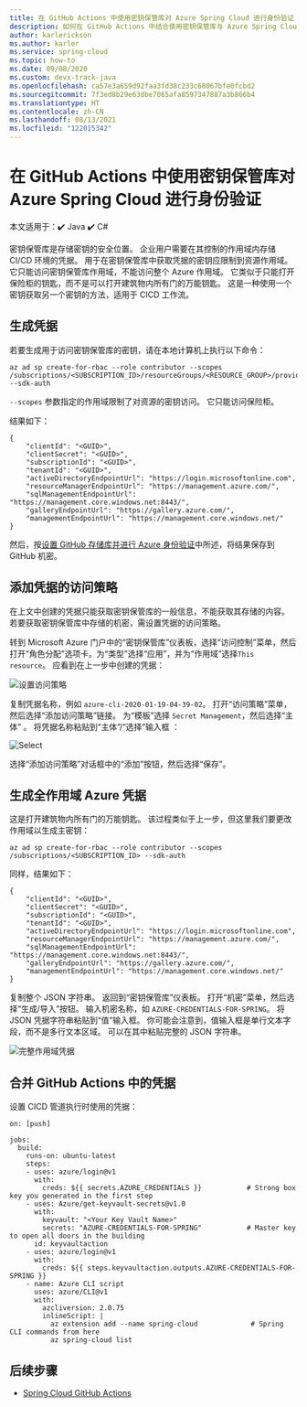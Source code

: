```yaml
---
title: 在 GitHub Actions 中使用密钥保管库对 Azure Spring Cloud 进行身份验证
description: 如何在 GitHub Actions 中结合使用密钥保管库与 Azure Spring Cloud 的 CI/CD 工作流
author: karlerickson
ms.author: karler
ms.service: spring-cloud
ms.topic: how-to
ms.date: 09/08/2020
ms.custom: devx-track-java
ms.openlocfilehash: ca57e3a659d92faa3fd38c233c68067bfe0fcbd2
ms.sourcegitcommit: 7f3ed8b29e63dbe7065afa8597347887a3b866b4
ms.translationtype: HT
ms.contentlocale: zh-CN
ms.lasthandoff: 08/13/2021
ms.locfileid: "122015342"
---
```

# <a name="authenticate-azure-spring-cloud-with-key-vault-in-github-actions"></a>在 GitHub Actions 中使用密钥保管库对 Azure Spring Cloud 进行身份验证

本文适用于：✔️ Java ✔️ C#

密钥保管库是存储密钥的安全位置。 企业用户需要在其控制的作用域内存储 CI/CD 环境的凭据。 用于在密钥保管库中获取凭据的密钥应限制到资源作用域。  它只能访问密钥保管库作用域，不能访问整个 Azure 作用域。 它类似于只能打开保险柜的钥匙，而不是可以打开建筑物内所有门的万能钥匙。 这是一种使用一个密钥获取另一个密钥的方法，适用于 CICD 工作流。

## <a name="generate-credential"></a>生成凭据

若要生成用于访问密钥保管库的密钥，请在本地计算机上执行以下命令：

```azurecli
az ad sp create-for-rbac --role contributor --scopes /subscriptions/<SUBSCRIPTION_ID>/resourceGroups/<RESOURCE_GROUP>/providers/Microsoft.KeyVault/vaults/<KEY_VAULT> --sdk-auth
```

`--scopes` 参数指定的作用域限制了对资源的密钥访问。  它只能访问保险柜。

结果如下：

```output
{
    "clientId": "<GUID>",
    "clientSecret": "<GUID>",
    "subscriptionId": "<GUID>",
    "tenantId": "<GUID>",
    "activeDirectoryEndpointUrl": "https://login.microsoftonline.com",
    "resourceManagerEndpointUrl": "https://management.azure.com/",
    "sqlManagementEndpointUrl": "https://management.core.windows.net:8443/",
    "galleryEndpointUrl": "https://gallery.azure.com/",
    "managementEndpointUrl": "https://management.core.windows.net/"
}
```

然后，按[设置 GitHub 存储库并进行 Azure 身份验证](./how-to-github-actions.md#set-up-github-repository-and-authenticate)中所述，将结果保存到 GitHub 机密。

## <a name="add-access-policies-for-the-credential"></a>添加凭据的访问策略

在上文中创建的凭据只能获取密钥保管库的一般信息，不能获取其存储的内容。  若要获取密钥保管库中存储的机密，需设置凭据的访问策略。

转到 Microsoft Azure 门户中的“密钥保管库”仪表板，选择“访问控制”菜单，然后打开“角色分配”选项卡。为“类型”选择“应用”，并为“作用域”选择`This resource`。  应看到在上一步中创建的凭据：

![设置访问策略](./media/github-actions/key-vault1.png)

复制凭据名称，例如 `azure-cli-2020-01-19-04-39-02`。 打开“访问策略”菜单，然后选择“添加访问策略”链接。  为“模板”选择 `Secret Management`，然后选择“主体” 。 将凭据名称粘贴到“主体”/“选择”输入框 ：

![Select](./media/github-actions/key-vault2.png)

选择“添加访问策略”对话框中的“添加”按钮，然后选择“保存”。

## <a name="generate-full-scope-azure-credential"></a>生成全作用域 Azure 凭据

这是打开建筑物内所有门的万能钥匙。 该过程类似于上一步，但这里我们要更改作用域以生成主密钥：

```azurecli
az ad sp create-for-rbac --role contributor --scopes /subscriptions/<SUBSCRIPTION_ID> --sdk-auth
```

同样，结果如下：

```output
{
    "clientId": "<GUID>",
    "clientSecret": "<GUID>",
    "subscriptionId": "<GUID>",
    "tenantId": "<GUID>",
    "activeDirectoryEndpointUrl": "https://login.microsoftonline.com",
    "resourceManagerEndpointUrl": "https://management.azure.com/",
    "sqlManagementEndpointUrl": "https://management.core.windows.net:8443/",
    "galleryEndpointUrl": "https://gallery.azure.com/",
    "managementEndpointUrl": "https://management.core.windows.net/"
}
```

复制整个 JSON 字符串。  返回到“密钥保管库”仪表板。 打开“机密”菜单，然后选择“生成/导入”按钮。 输入机密名称，如 `AZURE-CREDENTIALS-FOR-SPRING`。 将 JSON 凭据字符串粘贴到“值”输入框。 你可能会注意到，值输入框是单行文本字段，而不是多行文本区域。  可以在其中粘贴完整的 JSON 字符串。

![完整作用域凭据](./media/github-actions/key-vault3.png)

## <a name="combine-credentials-in-github-actions"></a>合并 GitHub Actions 中的凭据

设置 CICD 管道执行时使用的凭据：

```console
on: [push]

jobs:
  build:
    runs-on: ubuntu-latest
    steps:
    - uses: azure/login@v1
      with:
        creds: ${{ secrets.AZURE_CREDENTIALS }}           # Strong box key you generated in the first step
    - uses: Azure/get-keyvault-secrets@v1.0
      with:
        keyvault: "<Your Key Vault Name>"
        secrets: "AZURE-CREDENTIALS-FOR-SPRING"           # Master key to open all doors in the building
      id: keyvaultaction
    - uses: azure/login@v1
      with:
        creds: ${{ steps.keyvaultaction.outputs.AZURE-CREDENTIALS-FOR-SPRING }}
    - name: Azure CLI script
      uses: azure/CLI@v1
      with:
        azcliversion: 2.0.75
        inlineScript: |
          az extension add --name spring-cloud             # Spring CLI commands from here
          az spring-cloud list

```

## <a name="next-steps"></a>后续步骤

* [Spring Cloud GitHub Actions](./how-to-github-actions.md)
